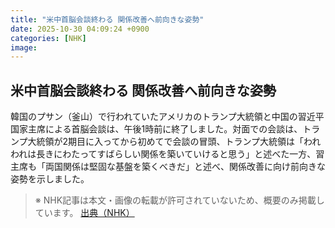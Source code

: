 ```yaml
---
title: "米中首脳会談終わる 関係改善へ前向きな姿勢"
date: 2025-10-30 04:09:24 +0900
categories: [NHK]
image: 
---
```

## 米中首脳会談終わる 関係改善へ前向きな姿勢

韓国のプサン（釜山）で行われていたアメリカのトランプ大統領と中国の習近平国家主席による首脳会談は、午後1時前に終了しました。対面での会談は、トランプ大統領が2期目に入ってから初めてで会談の冒頭、トランプ大統領は「われわれは長きにわたってすばらしい関係を築いていけると思う」と述べた一方、習主席も「両国関係は堅固な基盤を築くべきだ」と述べ、関係改善に向け前向きな姿勢を示しました。

> ※ NHK記事は本文・画像の転載が許可されていないため、概要のみ掲載しています。
[出典（NHK）](http://www3.nhk.or.jp/news/html/20251030/k10014963071000.html)
